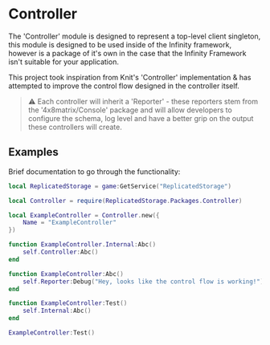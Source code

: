 # Controller
The 'Controller' module is designed to represent a top-level client singleton, this module is designed to be used inside of the Infinity framework, however is a package of it's own in the case that the Infinity Framework isn't suitable for your application.

This project took inspiration from Knit's 'Controller' implementation & has attempted to improve the control flow designed in the controller itself.

> ⚠️ Each controller will inherit a 'Reporter' - these reporters stem from the '4x8matrix/Console' package and will allow developers to configure the schema, log level and have a better grip on the output these controllers will create.

## Examples
Brief documentation to go through the functionality:

```lua
local ReplicatedStorage = game:GetService("ReplicatedStorage")

local Controller = require(ReplicatedStorage.Packages.Controller)

local ExampleController = Controller.new({
	Name = "ExampleController"
})

function ExampleController.Internal:Abc()
	self.Controller:Abc()
end

function ExampleController:Abc()
	self.Reporter:Debug("Hey, looks like the control flow is working!")
end

function ExampleController:Test()
	self.Internal:Abc()
end

ExampleController:Test()
```